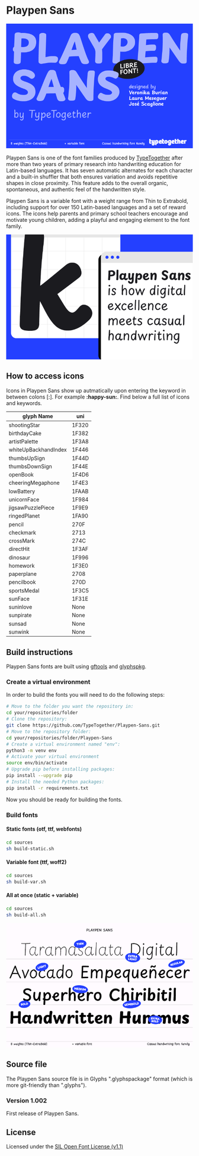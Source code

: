 # Playpen Sans

![Hello Playpen Sans](documentation/images/PLAYPEN-SANS-TYPETOGETHER_01.png)

Playpen Sans is one of the font families produced by [TypeTogether](https://type-together.com) after more than two years of primary research into handwriting education for Latin-based languages. It has seven automatic alternates for each character and a built-in shuffler that both ensures variation and avoids repetitive shapes in close proximity. This feature adds to the overall organic, spontaneous, and authentic feel of the handwritten style.

Playpen Sans is a variable font with a weight range from Thin to Extrabold, including support for over 150 Latin-based languages and a set of reward icons. The icons help parents and primary school teachers encourage and motivate young children, adding a playful and engaging element to the font family.

![Playpen Sans](documentation/images/PLAYPEN-SANS-TYPETOGETHER_02.png)

## How to access icons

Icons in Playpen Sans show up autmatically upon entering the keyword in between colons [:]. For example **:happy-sun:**. Find below a full list of icons and keywords.

| glyph Name           | uni |
| --- | --- |
| shootingStar         | 1F320 |
| birthdayCake         | 1F382 |
| artistPalette        | 1F3A8 |
| whiteUpBackhandIndex | 1F446 |
| thumbsUpSign         | 1F44D |
| thumbsDownSign       | 1F44E |
| openBook             | 1F4D6 |
| cheeringMegaphone    | 1F4E3 |
| lowBattery           | 1FAAB |
| unicornFace          | 1F984 |
| jigsawPuzzlePiece    | 1F9E9 |
| ringedPlanet         | 1FA90 |
| pencil               | 270F  |
| checkmark            | 2713  |
| crossMark            | 274C  |
| directHit            | 1F3AF |
| dinosaur             | 1F996 |
| homework             | 1F3E0 |
| paperplane           | 2708  |
| pencilbook           | 270D  |
| sportsMedal          | 1F3C5 |
| sunFace              | 1F31E |
| suninlove            | None  |
| sunpirate            | None  |
| sunsad               | None  |
| sunwink              | None  |

## Build instructions

Playpen Sans fonts are built using [gftools](https://github.com/googlefonts/gftools) and [glyphspkg](https://github.com/jenskutilek/glyphspkg).

### Create a virtual environment

In order to build the fonts you will need to do the following steps:

```sh
# Move to the folder you want the repository in:
cd your/repositories/folder
# Clone the repository:
git clone https://github.com/TypeTogether/Playpen-Sans.git
# Move to the repository folder:
cd your/repositories/folder/Playpen-Sans
# Create a virtual environment named "env":
python3 -m venv env
# Activate your virtual environment
source env/bin/activate
# Upgrade pip before installing packages:
pip install --upgrade pip
# Install the needed Python packages:
pip install -r requirements.txt
```

Now you should be ready for building the fonts.

### Build fonts

#### Static fonts (otf, ttf, webfonts)

```sh
cd sources
sh build-static.sh
```

#### Variable font (ttf, woff2)

```sh
cd sources
sh build-var.sh
```

#### All at once (static + variable)

```sh
cd sources
sh build-all.sh
```

![Playpen Sans](documentation/images/PLAYPEN-SANS-TYPETOGETHER_04.png)


## Source file

The Playpen Sans source file is in Glyphs ".glyphspackage" format (which is more git-friendly than ".glyphs").

### Version 1.002
First release of Playpen Sans.

## License

Licensed under the [SIL Open Font License (v1.1)](https://scripts.sil.org/cms/scripts/page.php?site_id=nrsi&id=OFL)
